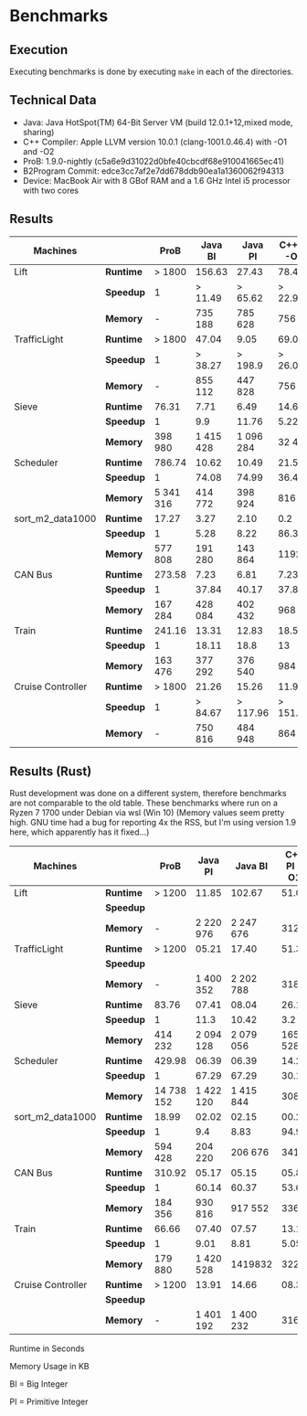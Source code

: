 # Benchmarks

## Execution

Executing benchmarks is done by executing ``make`` in each of the directories.

## Technical Data
- Java: Java HotSpot(TM) 64-Bit Server VM (build 12.0.1+12,mixed mode, sharing)
- C++ Compiler: Apple LLVM version 10.0.1 (clang-1001.0.46.4) with -O1 and -O2 
- ProB: 1.9.0-nightly (c5a6e9d31022d0bfe40cbcdf68e910041665ec41)
- B2Program Commit: edce3cc7af2e7dd678ddb90ea1a1360062f94313
- Device: MacBook Air with 8 GBof RAM and a 1.6 GHz Intel i5 processor with two cores

## Results

| Machines          |             | ProB      | Java BI   | Java PI   | C++ PI -O1 | C++ PI -O2 |
|-------------------|-------------|-----------|-----------|-----------|------------|------------|
| Lift              | **Runtime** | > 1800    | 156.63    | 27.43     | 78.42      | 0.00       |
|                   | **Speedup** | 1         | > 11.49   | > 65.62   | > 22.95    | > 180 000  |
|                   | **Memory**  | -         | 735 188   | 785 628   | 756        | 736        |
| TrafficLight      | **Runtime** | > 1800    | 47.04     | 9.05      | 69.09      | 0.00       |
|                   | **Speedup** | 1         | > 38.27   | > 198.9   | > 26.05    | > 180 000  |
|                   | **Memory**  | -         | 855 112   | 447 828   | 756        | 736        |
| Sieve             | **Runtime** | 76.31     | 7.71      | 6.49      | 14.63      | 8.94       |
|                   | **Speedup** | 1         | 9.9       | 11.76     | 5.22       | 8.54       |
|                   | **Memory**  | 398 980   | 1 415 428 | 1 096 284 | 32 472     | 35 732     |
| Scheduler         | **Runtime** | 786.74    | 10.62     | 10.49     | 21.57      | 10.32      |
|                   | **Speedup** | 1         | 74.08     | 74.99     | 36.47      | 76.23      |
|                   | **Memory**  | 5 341 316 | 414 772   | 398 924   | 816        | 820        |
| sort_m2_data1000  | **Runtime** | 17.27     | 3.27      | 2.10      | 0.2        | 0.03       |
|                   | **Speedup** | 1         | 5.28      | 8.22      | 86.35      | 575.67     |
|                   | **Memory**  | 577 808   | 191 280   | 143 864   | 1192       | 1104       |
| CAN Bus           | **Runtime** | 273.58    | 7.23      | 6.81      | 7.23       | 2.91       |
|                   | **Speedup** | 1         | 37.84     | 40.17     | 37.84      | 94.01      |
|                   | **Memory**  | 167 284   | 428 084   | 402 432   | 968        | 952        |
| Train             | **Runtime** | 241.16    | 13.31     | 12.83     | 18.55      | 8.10       |
|                   | **Speedup** | 1         | 18.11     | 18.8      | 13         | 29.77      |
|                   | **Memory**  | 163 476   | 377 292   | 376 540   | 984        | 1016       |
| Cruise Controller | **Runtime** | > 1800    | 21.26     | 15.26     | 11.90      | 0.30       |
|                   | **Speedup** | 1         | > 84.67   | > 117.96  | > 151.26   | > 6000     |
|                   | **Memory**  | -         | 750 816   | 484 948   | 864        | 820        |

## Results (Rust)
Rust development was done on a different system, therefore benchmarks are not comparable to the old table.
These benchmarks where run on a Ryzen 7 1700 under Debian via wsl (Win 10)
(Memory values seem pretty high. GNU time had a bug for reporting 4x the RSS, but I'm using version 1.9 here,
which apparently has it fixed...)

| Machines          |             | ProB       | Java PI   | Java BI   | C++ PI -O1 | C++ PI -O2 | Rust PI O1 | Rust PI O2 | Rust PI O3 | Rust BI O2 | Rust BI O3 |
|-------------------|-------------|------------|-----------|-----------|------------|------------|------------|------------|------------|------------|------------|
| Lift              | **Runtime** | > 1200     | 11.85     | 102.67    | 51.05      | 00.00      | 20.55      | 18.43      | 18.49      | 685.03     | 705.46     |
|                   | **Speedup** |            |           |           |            |            |            |            |            |            |            |
|                   | **Memory**  | -          | 2 220 976 | 2 247 676 | 3120       | 3060       | 2160       | 2276       | 2168       | 2572       | 2584       |
| TrafficLight      | **Runtime** | > 1200     | 05.21     | 17.40     | 51.35      | 00.00      | 21.31      | 10.87      | 10.78      | 78.33      | 80.27      |
|                   | **Speedup** |            |           |           |            |            |            |            |            |            |            |
|                   | **Memory**  | -          | 1 400 352 | 2 202 788 | 3188       | 3188       | 2312       | 2256       | 2312       | 2496       | 2664       |
| Sieve             | **Runtime** | 83.76      | 07.41     | 08.04     | 26.15      | 06.86      | 53.04      | 09.03      | 09.06      | 39.27      | 39.54      |
|                   | **Speedup** | 1          | 11.3      | 10.42     | 3.2        | 12.2       | 1.58       | 9.28       | 9.25       | 2.13       | 2.12       |
|                   | **Memory**  | 414 232    | 2 094 128 | 2 079 056 | 165 528    | 165 548    | 104 764    | 104 608    | 104 604    | 450 804    | 450 688    |
| Scheduler         | **Runtime** | 429.98     | 06.39     | 06.39     | 14.25      | 01.98      | 34.97      | 06.14      | 06.04      | 06.28      | 06.00      |
|                   | **Speedup** | 1          | 67.29     | 67.29     | 30.17      | 217.16     | 12.3       | 70.03      | 71.19      | 68.47      | 71.66      |
|                   | **Memory**  | 14 738 152 | 1 422 120 | 1 415 844 | 3080       | 3136       | 2384       | 2228       | 2324       | 2528       | 2584       |
| sort_m2_data1000  | **Runtime** | 18.99      | 02.02     | 02.15     | 00.20      | 00.03      | 02.77      | 00.50      | 00.51      | 01.11      | 01.15      |
|                   | **Speedup** | 1          | 9.4       | 8.83      | 94.95      | 633        | 6.86       | 37.98      | 37.24      | 17.11      | 16.51      |
|                   | **Memory**  | 594 428    | 204 220   | 206 676   | 3412       | 3420       | 5312       | 5216       | 5328       | 10072      | 9872       |
| CAN Bus           | **Runtime** | 310.92     | 05.17     | 05.15     | 05.80      | 00.59      | 19.83      | 03.16      | 03.18      | 06.36      | 06.47      |
|                   | **Speedup** | 1          | 60.14     | 60.37     | 53.61      | 526.98     | 15.68      | 98.39      | 97.77      | 48.89      | 48.06      |
|                   | **Memory**  | 184 356    | 930 816   | 917 552   | 3364       | 3208       | 2668       | 2540       | 2508       | 2912       | 2928       |
| Train             | **Runtime** | 66.66      | 07.40     | 07.57     | 13.19      | 01.64      | 31.52      | 04.76      | 04.71      | 02.78      | 02.77      |
|                   | **Speedup** | 1          | 9.01      | 8.81      | 5.05       | 40.65      | 2.11       | 14         | 14.15      | 23.98      | 24.06      |
|                   | **Memory**  | 179 880    | 1 420 528 | 1419832   | 3224       | 3372       | 2740       | 2636       | 2612       | 2856       | 2812       |
| Cruise Controller | **Runtime** | > 1200     | 13.91     | 14.66     | 08.34      | 00.04      | 05.15      | 05.43      | 05.33      | 14.20      | 14.64      |
|                   | **Speedup** |            |           |           |            |            |            |            |            |            |            |
|                   | **Memory**  | -          | 1 401 192 | 1 400 232 | 3160       | 3092       | 2376       | 2540       | 2352       | 2668       | 2668       |

Runtime in Seconds

Memory Usage in KB

BI = Big Integer

PI = Primitive Integer
